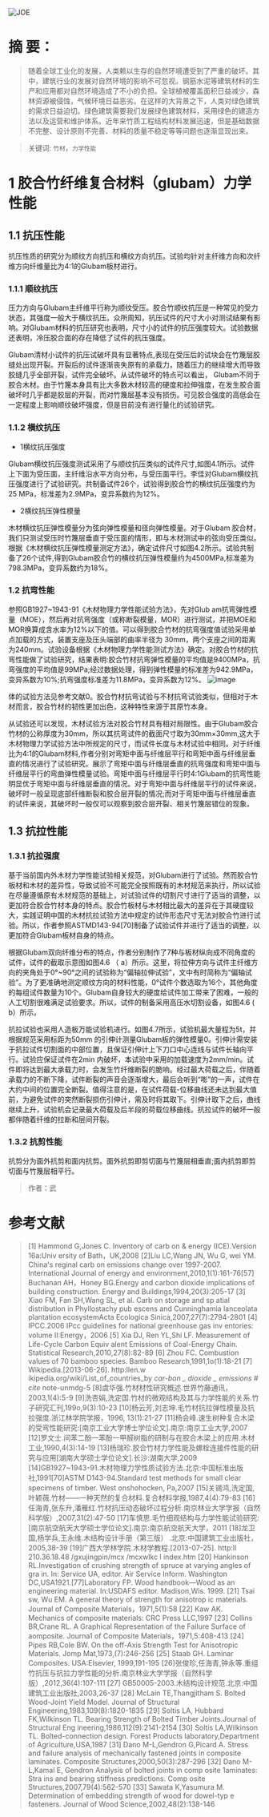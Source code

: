 ![JOE](https://github.com/user-attachments/assets/751d86df-ced6-4f49-8e37-0cfb1dc5f958)
# 摘 要：
> 随着全球工业化的发展，人类赖以生存的自然环境遭受到了严重的破坏。其中，建筑行业的发展对自然环境的影响不可忽视。钢筋水泥等建筑材料的生产和应用都对自然环境造成了不小的负担。全球植被覆盖面积日益减少，森林资源被侵蚀，气候环境日益恶劣。在这样的大背景之下，人类对绿色建筑的需求日益迫切。绿色建筑需要我们发展绿色建筑材料，采用绿色的建造方法以及运营和维护体系。近年来竹质工程结构材料发展迅速，但是基础数据不完整、设计原则不完善、材料的质量不稳定等等问题也逐渐显现出来。

> 关键词: `竹材`，`力学性能`

# 1 胶合竹纤维复合材料（glubam）力学性能
## 1.1 抗压性能
抗压性质的研究分为顺纹方向抗压和横纹方向抗压。试验均针对主纤维方向和次纤维方向纤维量比为4:1的Glubam板材进行。
### 1.1.1 顺纹抗压
压力方向与Glubam主纤维平行称为顺纹受压。胶合竹顺纹抗压是一种常见的受力状态，其强度一般大于横纹抗压。众所周知，抗压试件的尺寸大小对测试结果有影响。对Glubam材料的抗压研究也表明，尺寸小的试件的抗压强度较大。试验数据还表明，冷压胶合面的存在降低了试件的抗压强度。

Glubam清材小试件的抗压试破坏具有显著特点,表现在受压后的试块会在竹篾层胶缝处出现开裂。开裂后的试件逐渐丧失原有的承载力，随着压力的继续增大而导致胶缝几乎全部开裂，试件完全破坏。从试件破坏的特点可以看出， Glubam不同于胶合木材。由于竹篾本身具有比大多数木材较高的硬度和拉伸强度，在发生胶合面破坏时几乎都是胶层的开裂，而对竹篾层基本没有损伤。可见胶合强度的高低会在一定程度上影响顺纹破坏强度，但是目前没有进行量化的试验研究。
### 1.1.2 横纹抗压

- 1横纹抗压强度

Glubam横纹抗压强度测试采用了与顺纹抗压类似的试件尺寸,如图4.1所示。试件上下面为受压面，主纤维沿水平方向分布，与受压面平行。李佳对Glubam横纹抗压强度进行了试验研究。共制备试件26个，试验得到胶合竹的横纹抗压强度约为25 MPa，标准差为2.9MPa，变异系数约为12%。

- 2横纹抗压弹性模量

木材横纹抗压弹性模量分为弦向弹性模量和径向弹性模量。对于Glubam 胶合材，我们只测试受压时竹篾层垂直于受压面的情形，即与木材测试中的弦向受压类似。根据《木材横纹抗压弹性模量测定方法》，确定试件尺寸如图4.2所示。试验共制备了26个试件,得到Glubam胶合竹的横纹抗压弹性模量约为4500MPa,标准差为798.3MPa，变异系数约为18%。

### 1.2 抗弯性能
参照GB1927~1943-91《木材物理力学性能试验方法》，先对Glub am抗弯弹性模量（MOE），然后再对抗弯强度（或称断裂模量，MOR）进行测试，并把MOE和MOR换算成含水率为12%以下的值。可以得到胶合竹材的抗弯强度值试验采用单点加载的方式，装置支座及压头端部的曲率半径为 30mm，两个支座之间的距离为240mm。试验设备根据《木材物理力学性能测试方法》确定。对胶合竹材的抗弯性能做了试验研究，结果表明:胶合竹材抗弯弹性模量的平均值是9400MPa，抗弯强度的平均值是99MPa;经过数据处理，得到弹性模量的标准差为942.9MPa，变异系数为10%;抗弯强度标准差为11.8MPa，变异系数为12%。
![image](https://github.com/user-attachments/assets/c4f670fc-b0b8-4b66-b3e3-c2beefa0881b)


体的试验方法见参考文献0。胶合竹材抗弯试验与不材抗弯试验类似，但相对于木材而言，胶合竹材的韧性更加出色，这种特性来源于其原竹本身。

从试验还可以发现，木材试验方法对胶合竹材具有相对局限性。由于Glubam胶合竹材的公称厚度为30mm，所以其抗弯试件的截面尺寸取为30mm×30mm,这大于木材物理力学试验方法中所规定的尺寸，而试件长度与木材试验中相同。对于纤维比为4:1的Glubam材料,作者分别对弯矩中面与纤维层平行和弯矩中面与纤维层垂直的情况进行了试验研究。展示了弯矩中面与纤维层垂直的抗弯强度和弯矩中面与纤维层平行的弯曲弹性模量试验。弯矩中面与纤维层平行时4:1Glubam的抗弯性能明显优于弯矩中面与纤维层垂直的情况。对于弯矩中面与纤维层平行的试件来说，破坏时一般呈现底部纤维断裂和胶合层开裂的情况;而对于弯矩中面与纤维层垂直的试件来说，其破坏时一般仅可以观察到胶合层开裂、相关竹篾层错位的现象。

## 1.3 抗拉性能
### 1.3.1 抗拉强度
基于当前国内外木材力学性能试验相关规范，对Glubam进行了试验。然而胶合竹板材和木材的差异性，导致试验不可能完全按照既有的木材规范来执行，所以试验在尽量遵循原有木材规范的基础上，对试验试件的切割尺寸进行了适当的调整，以更加符合胶合竹材本身的特点。胶合竹板材与木材相比最大的差异在于其硬度较大，实践证明中国的木材抗拉试验方法中规定的试件形态尺寸无法对胶合竹进行试验。所以，作者参照ASTMD143-94[70]制备了试验试件并进行了适当的调整，以更加符合Glubam板材自身的特点。

根据Glubam双向纤维分布的特点，作者分别制作了7种与板材纵向成不同角度的试件，试件的截取示意图如图4.6 （ a）所示。这里，将拉伸方向与试件主纤维方向的夹角处于0°~90°之间的试验称为“偏轴拉伸试验”，文中有时简称为“偏轴试验”。为了更准确地测定顺纹方向的材料性能，0°试件个数选取为16个，其他角度的每组试件数量为10个。Glubam自身较大的硬度给试件加工带来了困难，一般的人工切割很难满足试验要求。所以，试件的制备采用高压水切割设备，如图4.6 ( b）所示。

抗拉试验也采用人造板万能试验机进行。如图4.7所示，试验机最大量程为5t，并根据规范采用标距为50mm 的引伸计测量Glubam板的弹性模量0。引伸计需安装于抗拉试件切割面的中部位置，且保证引伸计上下刀口中心连线与试件长轴向平行。试验应保证试件在2min 内破坏，本试验中采用的加载速度为2mm/min。试件即将达到最大承载力时，会发生竹纤维断裂的脆响。经过最大荷载之后，伴随着承载力的不断下降，试件断裂的声音会逐渐增大，最后会听到“嘭”的一声，试件在大约中间的位置完全断裂。值得注意的是，在试件荷载-位移曲线还未达到最大值前，为避免试件的突然断裂损伤引伸计，需及时将其取下。引伸计取下之后，曲线继续上升，试验机会记录最大荷载及后半段的荷载位移曲线。抗拉试件的破坏一般都伴随着纤维的拉断和层间开裂。
### 1.3.2 抗剪性能
抗剪分为面外抗剪和面内抗剪。面外抗剪即剪切面与竹篾层相垂直;面内抗剪即剪切面与竹篾层相平行。

> 作者：武

# 参考文献

> [1] Hammond G,Jones C. Inventory of carb on & energy (ICE).Version 16a:Univ ersity of Bath，UK,2008
> [2]Liu LC,Wang JN, Wu G, wei YM. China's reginal carb on emissions change over 1997-2007. International Journal of energy and environment,2010,1(1):161-76[57] Buchanan AH，Honey BG.Energy and carbon dioxide implications of building construction. Energy and Buildings,1994,20(3):205-17
> [3] Xiao FM, Fan SH,Wang SL, et al. Carb on storage and sp atial distribution in Phyllostachy pub escens and Cunninghamia lanceolata plantation ecosystemActa Ecologica Sinica,2007,27(7):2794-2801
> [4] IPCC.2006 IPcc guidelines for national greenhouse gas inv entories: volume II:Energy，2006
> [5] Xia DJ, Ren YL,Shi LF. Measurement of Life-Cycle Carbon Equiv alent Emissions of Coal-Energy Chain. Statistical Research,2010,27(8):82-89
> [6] Zhou FC. Combustion values of 70 bamboo species. Bamboo Research,1991,1o(1):18-21
> [7] Wikipedia.[2013-06-26]. http:llen.w ikipedia.org/wiki/List_of_countries_by _car-bon _ dioxide _ emissions # cite_ note-unmdg-5
> [8]虞华强.竹材材性研究概述.世界竹藤通讯，2003,1(4):5-9
> [9]洗杏娟,洗定国.竹材的微观结构及其与力学性能的关系.竹子研究汇刊,199o,9(3):10-23
> [10]杨云芳,刘志坤.毛竹材抗拉弹性模量及抗拉强度.浙江林学院学报，1996,
> 13(1):21-27
> [11]杨会峰.速生树种复合木梁的受弯性能研究:[南京工业大学博士学位论文].南京:南京工业大学,2007
> [12]罗文士.间苯二酚一苯酚一甲醛树脂的研制与在胶合木梁上的应用.木材工业,1990,4(3):14-19
> [13]杨瑞珍.胶合竹材力学性能及螺栓连接件性能的研究与应用[湖南大学硕士学位论文].长沙:湖南大学,2009
> [14]GB1927~1943-91.木材物理力学性质试验方法.北京:中国标准出版社,1991[70]ASTM D143-94.Standard test methods for small clear specimens of timber. West onshohocken, Pa,2007
> [15]关锡鸿,洗定国,叶颖薇.竹材―—一种天然的复合材料.复合材料学报,1987,4(4):79-83
> [16]任海青,张东升,潘雁红.竹材抗压动态破坏过程分析.南京林业大学学报（自然科学版）,2007,31(2):47-50
> [17]车慎思.毛竹细观结构与力学性能试验研究:[南京航空航天大学硕士学位论文].南京:南京航空航天大学，2011
> [18]龙卫国,杨学兵,王永维.木结构设计手册（第三版） .北京:中国建筑工业出版社，2005,38-39
> [19]广西大学林学院.木材学教程.[2013-07-25]. http:ll 210.36.18.48 /gxujingpin/mcx /mcxwlkc l index.htm
> [20] Hankinson RL.Investigation of crushing strength of spruce at varying angles of gra in. In: Service UA, editor. Air Service Inform. Washington DC,USA1921.[77]Laboratory FP. Wood handbook—Wood as an engineering material. In:USDAFS editor. Madison,Wis. 1999.
> [21] Tsai sw, Wu EM. A general theory of strength for anisotrop ic materials. Journal of Composite Materials，1971,5(1):58
> [22] Kaw AK. Mechanics of composite materials: CRC Press LLC,1997
> [23] Collins BR,Crane RL. A Graphical Representation of the Failure Surface of aomposite. Journa1 of Composite Materials，1971,5:408-413
> [24] Pipes RB,Cole BW. On the off-Axis Strength Test for Anisotropic Materials. Jomp Mat,1973,(7):246-256
> [25] Staab GH. Laminar Composites. USA:Elsevier, 1999,191-195
> [26]张俊珍,任海青,钟永等.重组竹抗压与抗拉力学性能的分析.南京林业大学学报（自然科学版）,2012,36(4):107-111
> [27] GB50005-2003.木结构设计规范.北京:中国建筑工业出版社,2003,26-37
> [28] McLain TE,Thangjitham S. Bolted Wood-Joint Yield Model. Journal of Structural Engineering,1983,109(8):1820-1835
> [29] Soltis LA, Hubbard FK,Wilkinson TL. Bearing Strength of Bolted Timber Joints.Journal of Structural Eng ineering,1986,112(9):2141-2154
> [30] Soltis LA,Wilkinson TL. Bolted-connection design. Forest Products laboratory,Department of Agriculture,USA,1987
> [31] Dano M-L,Gendron G,Picard A. Stress and failure analysis of mechanically fastened joints in composite laminates. Composite Structures,2000,50(3):287-296
> [32] Dano M-L,Kamal E, Gendron Analysis of bolted joints in comp osite 1aminates: Stra ins and bearing stiffness predictions. Comp osite Structures,2007,79(4):562-570
> [33] Sawata K,Yasumura M. Determination of embedding strength of wood for dowel-typ e fasteners. Journal of Wood Science,2002,48(2):138-146
> 
